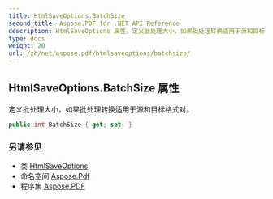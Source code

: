 ```yaml
---
title: HtmlSaveOptions.BatchSize
second_title: Aspose.PDF for .NET API Reference
description: HtmlSaveOptions 属性。定义批处理大小，如果批处理转换适用于源和目标格式对
type: docs
weight: 20
url: /zh/net/aspose.pdf/htmlsaveoptions/batchsize/
---
```

## HtmlSaveOptions.BatchSize 属性

定义批处理大小，如果批处理转换适用于源和目标格式对。

```csharp
public int BatchSize { get; set; }
```

### 另请参见

* 类 [HtmlSaveOptions](../)
* 命名空间 [Aspose.Pdf](../../../aspose.pdf/)
* 程序集 [Aspose.PDF](../../../)